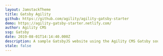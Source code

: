 ```yaml
---
layout: JamstackTheme
title: Gatsby Agility
github: https://github.com/agility/agility-gatsby-starter
demo: https://agility-gatsby-starter.netlify.com/
author: Agility CMS
ssg: Gatsby
date: 2019-08-01T14:14:40.000Z
description: A sample GatsbyJS website using the Agility CMS Gatsby source plugin
stale: false
---
```

